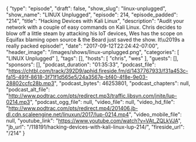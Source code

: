 {
  "type": "episode",
  "draft": false,
  "show_slug": "linux-unplugged",
  "show_name": "LINUX Unplugged",
  "episode": 214,
  "episode_padded": "214",
  "title": "Hacking Devices with Kali Linux",
  "description": "Audit your network with a couple of easy commands on Kali Linux. Chris decides to blow off a little steam by attacking his IoT devices, Wes has the scope on Equifax blaming open source & the Beard just saved the show. It\u2019s a really packed episode!",
  "date": "2017-09-12T22:24:42-07:00",
  "header_image": "/images/shows/linux-unplugged.png",
  "categories": [
    "LINUX Unplugged"
  ],
  "tags": [],
  "hosts": [
    "chris",
    "wes"
  ],
  "guests": [],
  "sponsors": [],
  "podcast_duration": "01:35:33",
  "podcast_file": "https://chtbl.com/track/392D9/aphid.fireside.fm/d/1437767933/f31a453c-fa15-491f-8618-3f71f1d565e5/24a3567e-bf40-4f8e-9e03-28802ccfc28b.mp3",
  "podcast_bytes": 46253801,
  "podcast_chapters": null,
  "podcast_alt_file": "http://www.podtrac.com/pts/redirect.mp3/traffic.libsyn.com/jnite/lup-0214.mp3",
  "podcast_ogg_file": null,
  "video_file": null,
  "video_hd_file": "http://www.podtrac.com/pts/redirect.mp4/201406.jb-dl.cdn.scaleengine.net/linuxun/2017/lup-0214.mp4",
  "video_mobile_file": null,
  "youtube_link": "https://www.youtube.com/watch?v=VAt_ZQLkVJA",
  "jb_url": "/118191/hacking-devices-with-kali-linux-lup-214/",
  "fireside_url": "/214"
}

